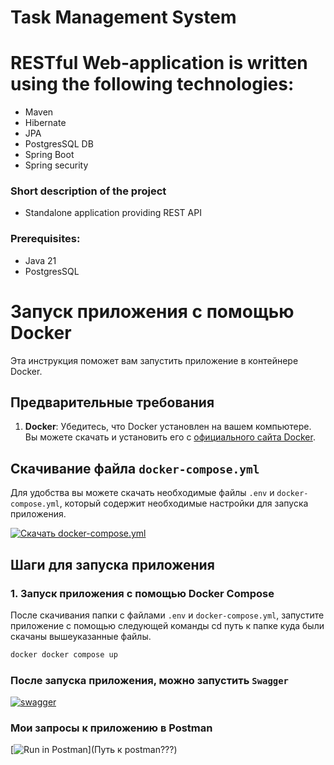 # Task Management System

# RESTful Web-application is written using the following technologies:

- Maven
- Hibernate
- JPA
- PostgresSQL DB
- Spring Boot
- Spring security

### Short description of the project

- Standalone application providing REST API

### Prerequisites:

- Java 21
- PostgresSQL

# Запуск приложения с помощью Docker

Эта инструкция поможет вам запустить приложение в контейнере Docker.

## Предварительные требования

1. **Docker**: Убедитесь, что Docker установлен на вашем компьютере. Вы можете скачать и установить его с [официального сайта Docker](https://www.docker.com/get-started).

## Скачивание файла `docker-compose.yml`

Для удобства вы можете скачать необходимые файлы `.env` и `docker-compose.yml`, который содержит необходимые настройки для запуска приложения.

[![Скачать docker-compose.yml](https://img.shields.io/badge/Скачать%20docker--compose.yml-blue)](https://drive.google.com/drive/folders/1ztmCCncx75RUAmWTNZv3hBcFH6u-fr1M?usp=drive_link)

## Шаги для запуска приложения

### 1. Запуск приложения с помощью Docker Compose

После скачивания папки с файлами `.env` и `docker-compose.yml`, запустите приложение с помощью следующей команды cd путь к папке куда были скачаны вышеуказанные файлы.

```bash
docker docker compose up
```

### После запуска приложения, можно запустить ```Swagger```

[![swagger](https://img.shields.io/badge/Открыть%20swagger-ui-green)](http://localhost:8080/swagger-ui/index.html)

### Мои запросы к приложению в Postman

[![Run in Postman](https://run.pstmn.io/button.svg)](Путь к postman???)